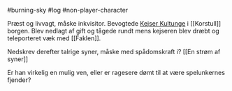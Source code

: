 #burning-sky #log #non-player-character

Præst og livvagt, måske inkvisitor.
Bevogtede [Kejser Kultunge](Kejser%20Kultunge.md) i [[Korstull]] borgen. Blev nedlagt af gift og tågede rundt mens kejseren blev dræbt og teleporteret væk med [[Faklen]].
Nedskrev derefter talrige syner, måske med spådomskraft i? [[En strøm af syner]]
Er han virkelig en mulig ven, eller er ragesere dømt til at være spelunkernes fjender?
